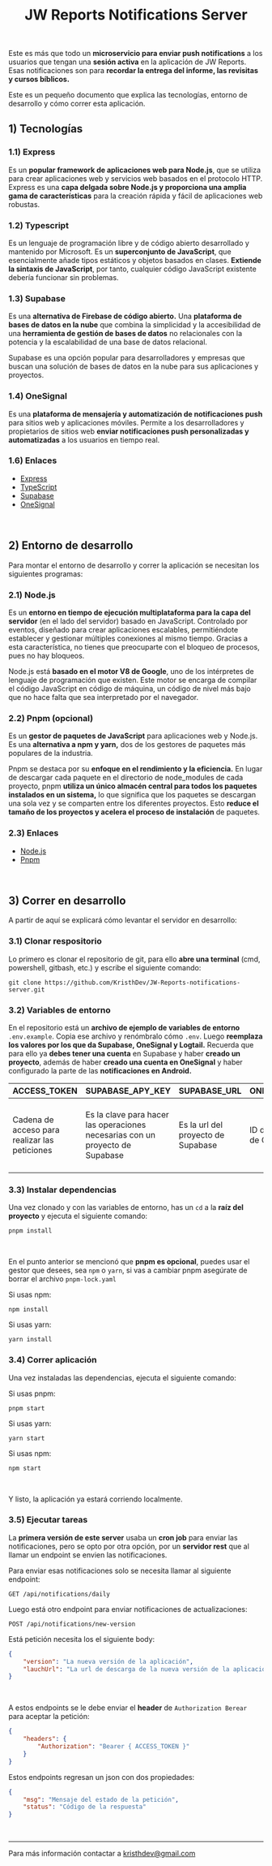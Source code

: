 <h1 align="center">JW Reports Notifications Server</h1>

<br>

Este es más que todo un **microservicio para enviar push notifications** a los usuarios que tengan una **sesión
activa** en la aplicación de JW Reports. Esas notificaciones son para **recordar la entrega del informe, las
revisitas y cursos bíblicos.**

Este es un pequeño documento que explica las tecnologías, entorno de desarrollo y cómo correr esta aplicación.

## 1) Tecnologías

### 1.1) Express
Es un **popular framework de aplicaciones web para Node.js**, que se utiliza para crear aplicaciones web y servicios web
basados en el protocolo HTTP. Express es una **capa delgada sobre Node.js y proporciona una amplia gama de características**
para la creación rápida y fácil de aplicaciones web robustas.

### 1.2) Typescript
Es un lenguaje de programación libre y de código abierto desarrollado y mantenido por Microsoft. Es un **superconjunto 
de JavaScript**, que esencialmente añade tipos estáticos y objetos basados en clases. **Extiende la sintaxis de JavaScript**,
por tanto, cualquier código JavaScript existente debería funcionar sin problemas.

### 1.3) Supabase
Es una **alternativa de Firebase de código abierto.** Una **plataforma de bases de datos en la nube** que combina la
simplicidad y la accesibilidad de una **herramienta de gestión de bases de datos** no relacionales con la potencia y
la escalabilidad de una base de datos relacional.

Supabase es una opción popular para desarrolladores y empresas que buscan una solución de bases de datos en la nube para
sus aplicaciones y proyectos.

### 1.4) OneSignal
Es una **plataforma de mensajería y automatización de notificaciones push** para sitios web y aplicaciones móviles. Permite a
los desarrolladores y propietarios de sitios web **enviar notificaciones push personalizadas y automatizadas** a los usuarios en
tiempo real.

### 1.6) Enlaces
 * [Express](https://expressjs.com)  
 * [TypeScript](https://www.typescriptlang.org)  
 * [Supabase](https://supabase.com)  
 * [OneSignal](https://onesignal.com)

<br>

## 2) Entorno de desarrollo

Para montar el entorno de desarrollo y correr la aplicación se necesitan los siguientes programas:

### 2.1) Node.js
Es un **entorno en tiempo de ejecución multiplataforma para la capa del servidor** (en el lado del servidor) basado en 
JavaScript. Controlado por eventos, diseñado para crear aplicaciones escalables, permitiéndote establecer y gestionar 
múltiples conexiones al mismo tiempo. Gracias a esta característica, no tienes que preocuparte con el bloqueo de procesos, 
pues no hay bloqueos.

Node.js está **basado en el motor V8 de Google**, uno de los intérpretes de lenguaje de programación que existen. Este 
motor se encarga de compilar el código JavaScript en código de máquina, un código de nivel más bajo que no hace falta 
que sea interpretado por el navegador.

### 2.2) Pnpm (opcional)
Es un **gestor de paquetes de JavaScript** para aplicaciones web y Node.js. Es una **alternativa a npm y yarn,** dos de los gestores 
de paquetes más populares de la industria.

Pnpm se destaca por su **enfoque en el rendimiento y la eficiencia.** En lugar de descargar cada paquete en el directorio de
node_modules de cada proyecto, pnpm **utiliza un único almacén central para todos los paquetes instalados en un sistema,** lo 
que significa que los paquetes se descargan una sola vez y se comparten entre los diferentes proyectos. Esto **reduce el tamaño 
de los proyectos y acelera el proceso de instalación** de paquetes.

### 2.3) Enlaces
 * [Node.js](https://nodejs.org)
 * [Pnpm](https://pnpm.io/es)

<br>

## 3) Correr en desarrollo
A partir de aquí se explicará cómo levantar el servidor en desarrollo:

### 3.1) Clonar respositorio
Lo primero es clonar el repositorio de git, para ello **abre una terminal** (cmd, powershell, gitbash, etc.) y escribe el 
siguiente comando:

```
git clone https://github.com/KristhDev/JW-Reports-notifications-server.git
```

### 3.2) Variables de entorno
En el repositorio está un **archivo de ejemplo de variables de entorno** `.env.example`. Copia ese archivo y renómbralo 
cómo `.env`. Luego **reemplaza los valores por los que da Supabase, OneSignal y Logtail.** Recuerda que para ello ya **debes tener una cuenta** en Supabase y haber **creado un proyecto**, además de haber **creado una cuenta en OneSignal** y haber configurado
la parte de las **notificaciones en Android.**

| ACCESS_TOKEN | SUPABASE_APY_KEY | SUPABASE_URL | ONESIGNAL_APP_ID | ONESIGNAL_REST_API_KEY | PORT |
|--------------|------------------|--------------|------------------|------------------------|------|
| Cadena de acceso para realizar las peticiones | Es la clave para hacer las operaciones necesarias con un proyecto de Supabase | Es la url del proyecto de Supabase | ID de la aplicación de OneSignal | Es la clave para usar la rest api de OneSignal | Es el puerto donde estará corriendo el servidor |

### 3.3) Instalar dependencias
Una vez clonado y con las variables de entorno, has un ```cd``` a la **raíz del proyecto** y ejecuta el siguiente comando:
```shell
pnpm install
``` 
<br>

En el punto anterior se mencionó que **pnpm es opcional**, puedes usar el gestor que desees, sea ```npm``` o ```yarn```, si 
vas a cambiar pnpm asegúrate de borrar el archivo ```pnpm-lock.yaml```

Si usas npm:
```shell
npm install
```

Si usas yarn:
```shell
yarn install
```

### 3.4) Correr aplicación
Una vez instaladas las dependencias, ejecuta el siguiente comando:

Si usas pnpm:
```shell
pnpm start
```

Si usas yarn:
```shell
yarn start
``` 

Si usas npm:
```shell
npm start
```

<br>

Y listo, la aplicación ya estará corriendo localmente.

### 3.5) Ejecutar tareas
La **primera versión de este server** usaba un **cron job** para enviar las notificaciones, pero se opto por otra opción, por un
**servidor rest** que al llamar un endpoint se envien las notificaciones.

Para enviar esas notificaciones solo se necesita llamar al siguiente endpoint:

```shell
GET /api/notifications/daily
```

Luego está otro endpoint para enviar notificaciones de actualizaciones:

```shell
POST /api/notifications/new-version
```

Está petición necesita los el siguiente body:

```json
{
    "version": "La nueva versión de la aplicación",
    "lauchUrl": "La url de descarga de la nueva versión de la aplicación"
}
```

<br>

A estos endpoints se le debe enviar el **header** de ```Authorization Berear``` para
aceptar la petición:

```json
{
    "headers": {
        "Authorization": "Bearer { ACCESS_TOKEN }"
    }
}
```

Estos endpoints regresan un json con dos propiedades:

```json
{
    "msg": "Mensaje del estado de la petición",
    "status": "Código de la respuesta"
}
```

<br>

___

Para más información contactar a kristhdev@gmail.com

